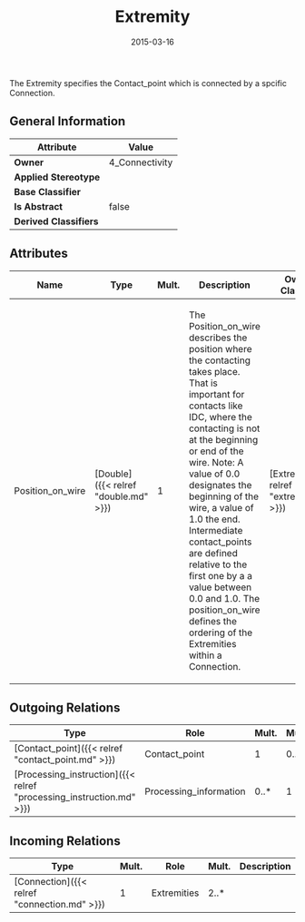 ﻿---
title: Extremity
toc: false
type: specs
date: "2015-03-16"
draft: false
specification: KBL
version: 2.4
documentType: "Recommendation"
elementType: Class
classes:
  - Extremity
menu_name: kbl-2.4
---
<p>The Extremity specifies the Contact_point which is connected by a spcific Connection.</p>

## General Information

| Attribute               | Value |
|-------------------------|-------|
| **Owner**               | 4_Connectivity |
| **Applied Stereotype**  |   |
| **Base Classifier**     |   |
| **Is Abstract**         | false |
| **Derived Classifiers** |   |

## Attributes
|  Name  |  Type  |  Mult.  |  Description  |  Owning Classifier  |
|--------|--------|---------|---------------|--------------|
|Position_on_wire | [Double]({{< relref "double.md" >}}) | 1 | <p>The Position_on_wire describes the position where the contacting takes place. That is important for contacts like IDC, where the contacting is not at the beginning or end of the wire. Note: A value of 0.0 designates the beginning of the wire, a value of 1.0 the end. Intermediate contact_points are defined relative to the first one by a a value between 0.0 and 1.0. The position_on_wire defines the ordering of the Extremities within a Connection.</p> | [Extremity]({{< relref "extremity.md" >}}) |

## Outgoing Relations
|    Type  |   Role   |   Mult.   |   Mult.   |   Description   |
|----------|----------|-----------|-----------|-----------------|
| [Contact_point]({{< relref "contact_point.md" >}}) | Contact_point | 1 | 0..* |  |
| [Processing_instruction]({{< relref "processing_instruction.md" >}}) | Processing_information | 0..* | 1 |  |
##  Incoming Relations
|    Type  |   Mult.  |   Role    |   Mult.   |   Description  |
|----------|----------|-----------|-----------|----------------|
| [Connection]({{< relref "connection.md" >}}) | 1 | Extremities | 2..* |  |

